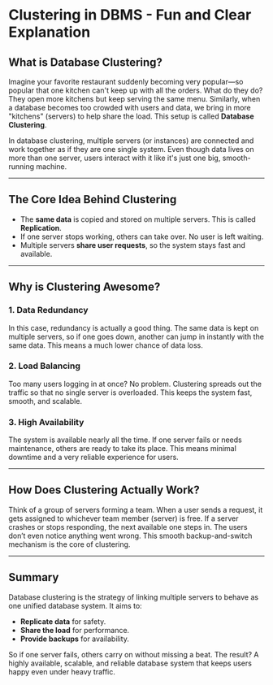 # Clustering in DBMS - Fun and Clear Explanation

## What is Database Clustering?

Imagine your favorite restaurant suddenly becoming very popular—so popular that one kitchen can't keep up with all the orders. What do they do? They open more kitchens but keep serving the same menu. Similarly, when a database becomes too crowded with users and data, we bring in more "kitchens" (servers) to help share the load. This setup is called **Database Clustering**.

In database clustering, multiple servers (or instances) are connected and work together as if they are one single system. Even though data lives on more than one server, users interact with it like it's just one big, smooth-running machine.

---

## The Core Idea Behind Clustering

* The **same data** is copied and stored on multiple servers. This is called **Replication**.
* If one server stops working, others can take over. No user is left waiting.
* Multiple servers **share user requests**, so the system stays fast and available.

---

## Why is Clustering Awesome?

### 1. Data Redundancy

In this case, redundancy is actually a good thing. The same data is kept on multiple servers, so if one goes down, another can jump in instantly with the same data. This means a much lower chance of data loss.

### 2. Load Balancing

Too many users logging in at once? No problem. Clustering spreads out the traffic so that no single server is overloaded. This keeps the system fast, smooth, and scalable.

### 3. High Availability

The system is available nearly all the time. If one server fails or needs maintenance, others are ready to take its place. This means minimal downtime and a very reliable experience for users.

---

## How Does Clustering Actually Work?

Think of a group of servers forming a team. When a user sends a request, it gets assigned to whichever team member (server) is free. If a server crashes or stops responding, the next available one steps in. The users don’t even notice anything went wrong. This smooth backup-and-switch mechanism is the core of clustering.

---

## Summary

Database clustering is the strategy of linking multiple servers to behave as one unified database system. It aims to:

* **Replicate data** for safety.
* **Share the load** for performance.
* **Provide backups** for availability.

So if one server fails, others carry on without missing a beat. The result? A highly available, scalable, and reliable database system that keeps users happy even under heavy traffic.
